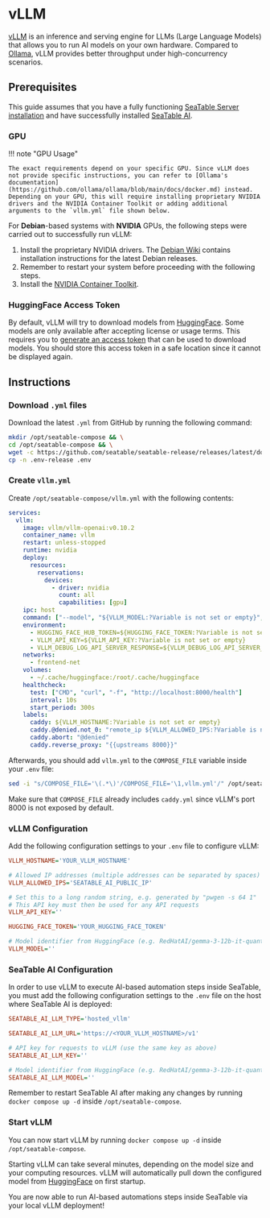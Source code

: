 <!-- md:version 6.0 -->

# vLLM

[vLLM](https://docs.vllm.ai/en/stable/) is an inference and serving engine for LLMs (Large Language Models) that allows you to run AI models on your own hardware.
Compared to [Ollama](./ollama.md), vLLM provides better throughput under high-concurrency scenarios.

## Prerequisites

This guide assumes that you have a fully functioning [SeaTable Server installation](../basic-setup.md) and have successfully installed [SeaTable AI](../components/seatable-ai.md).

### GPU

!!! note "GPU Usage"

    The exact requirements depend on your specific GPU. Since vLLM does not provide specific instructions, you can refer to [Ollama's documentation](https://github.com/ollama/ollama/blob/main/docs/docker.md) instead.
    Depending on your GPU, this will require installing proprietary NVIDIA drivers and the NVIDIA Container Toolkit or adding additional arguments to the `vllm.yml` file shown below.

For **Debian**-based systems with **NVIDIA** GPUs, the following steps were carried out to successfully run vLLM:

1. Install the proprietary NVIDIA drivers. The [Debian Wiki](https://wiki.debian.org/NvidiaGraphicsDrivers) contains installation instructions for the latest Debian releases.
1. Remember to restart your system before proceeding with the following steps.
2. Install the [NVIDIA Container Toolkit](https://docs.nvidia.com/datacenter/cloud-native/container-toolkit/latest/install-guide.html).

### HuggingFace Access Token

By default, vLLM will try to download models from [HuggingFace](https://huggingface.co).
Some models are only available after accepting license or usage terms.
This requires you to [generate an access token](https://huggingface.co/docs/hub/security-tokens) that can be used to download models.
You should store this access token in a safe location since it cannot be displayed again.

## Instructions

### Download `.yml` files

Download the latest `.yml` from GitHub by running the following command:

```bash
mkdir /opt/seatable-compose && \
cd /opt/seatable-compose && \
wget -c https://github.com/seatable/seatable-release/releases/latest/download/seatable-compose.tar.gz -O - | tar -xz -C /opt/seatable-compose && \
cp -n .env-release .env
```

### Create `vllm.yml`

Create `/opt/seatable-compose/vllm.yml` with the following contents:

```yaml
services:
  vllm:
    image: vllm/vllm-openai:v0.10.2
    container_name: vllm
    restart: unless-stopped
    runtime: nvidia
    deploy:
      resources:
        reservations:
          devices:
            - driver: nvidia
              count: all
              capabilities: [gpu]
    ipc: host
    command: ["--model", "${VLLM_MODEL:?Variable is not set or empty}", "--enable-log-requests", "--max-model-len", "${VLLM_MAX_MODEL_LEN:-65536}"]
    environment:
      - HUGGING_FACE_HUB_TOKEN=${HUGGING_FACE_TOKEN:?Variable is not set or empty}
      - VLLM_API_KEY=${VLLM_API_KEY:?Variable is not set or empty}
      - VLLM_DEBUG_LOG_API_SERVER_RESPONSE=${VLLM_DEBUG_LOG_API_SERVER_RESPONSE:-false}
    networks:
      - frontend-net
    volumes:
      - ~/.cache/huggingface:/root/.cache/huggingface
    healthcheck:
      test: ["CMD", "curl", "-f", "http://localhost:8000/health"]
      interval: 10s
      start_period: 300s
    labels:
      caddy: ${VLLM_HOSTNAME:?Variable is not set or empty}
      caddy.@denied.not_0: "remote_ip ${VLLM_ALLOWED_IPS:?Variable is not set or empty} private_ranges"
      caddy.abort: "@denied"
      caddy.reverse_proxy: "{{upstreams 8000}}"
```

Afterwards, you should add `vllm.yml` to the `COMPOSE_FILE` variable inside your `.env` file:

```bash
sed -i "s/COMPOSE_FILE='\(.*\)'/COMPOSE_FILE='\1,vllm.yml'/" /opt/seatable-compose/.env
```

Make sure that `COMPOSE_FILE` already includes `caddy.yml` since vLLM's port 8000 is not exposed by default.

### vLLM Configuration

Add the following configuration settings to your `.env` file to configure vLLM:

```ini
VLLM_HOSTNAME='YOUR_VLLM_HOSTNAME'

# Allowed IP addresses (multiple addresses can be separated by spaces)
VLLM_ALLOWED_IPS='SEATABLE_AI_PUBLIC_IP'

# Set this to a long random string, e.g. generated by "pwgen -s 64 1"
# This API key must then be used for any API requests
VLLM_API_KEY=''

HUGGING_FACE_TOKEN='YOUR_HUGGING_FACE_TOKEN'

# Model identifier from HuggingFace (e.g. RedHatAI/gemma-3-12b-it-quantized.w4a16)
VLLM_MODEL=''
```

### SeaTable AI Configuration

In order to use vLLM to execute AI-based automation steps inside SeaTable, you must add the following configuration settings to the `.env` file on the host where SeaTable AI is deployed:

```ini
SEATABLE_AI_LLM_TYPE='hosted_vllm'

SEATABLE_AI_LLM_URL='https://<YOUR_VLLM_HOSTNAME>/v1'

# API key for requests to vLLM (use the same key as above)
SEATABLE_AI_LLM_KEY=''

# Model identifier from HuggingFace (e.g. RedHatAI/gemma-3-12b-it-quantized.w4a16)
SEATABLE_AI_LLM_MODEL=''
```

Remember to restart SeaTable AI after making any changes by running `docker compose up -d` inside `/opt/seatable-compose`.

### Start vLLM

You can now start vLLM by running `docker compose up -d` inside `/opt/seatable-compose`.

Starting vLLM can take several minutes, depending on the model size and your computing resources.
vLLM will automatically pull down the configured model from [HuggingFace](https://huggingface.co) on first startup.

You are now able to run AI-based automations steps inside SeaTable via your local vLLM deployment!
